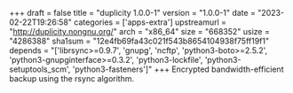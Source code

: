 +++
draft = false
title = "duplicity 1.0.0-1"
version = "1.0.0-1"
date = "2023-02-22T19:26:58"
categories = ['apps-extra']
upstreamurl = "http://duplicity.nongnu.org/"
arch = "x86_64"
size = "668352"
usize = "4286388"
sha1sum = "12e4fb69fa43c021f543b8654104938f75ff19f1"
depends = "['librsync>=0.9.7', 'gnupg', 'ncftp', 'python3-boto>=2.5.2', 'python3-gnupginterface>=0.3.2', 'python3-lockfile', 'python3-setuptools_scm', 'python3-fasteners']"
+++
Encrypted bandwidth-efficient backup using the rsync algorithm.